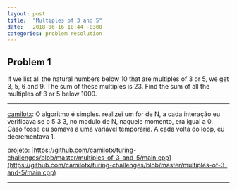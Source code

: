 ```yaml
---
layout: post
title:  "Multiples of 3 and 5"
date:   2018-06-16 10:44 -0300
categories: problem resolution
---
```

## Problem 1

If we list all the natural numbers below 10 that are multiples of 3 or 5, we get 3, 5, 6 and 9. The sum of these multiples is 23.
Find the sum of all the multiples of 3 or 5 below 1000.


---


[camilotx](https://github.com/camilotx): O algoritmo é simples. realizei um for de N, a cada interação eu verificava se o 5 3 3, no modulo de N, naquele momento, era igual a 0. Caso fosse eu somava a uma variável temporária. A cada volta do loop, eu decrementava 1.

projeto: [https://github.com/camilotx/turing-challenges/blob/master/multiples-of-3-and-5/main.cpp](https://github.com/camilotx/turing-challenges/blob/master/multiples-of-3-and-5/main.cpp)

---
